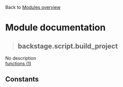 Back to [Modules overview](https://github.com/pyrustic/backstage/blob/master/docs/modules/README.md)
  
# Module documentation
>## backstage.script.build\_project
No description
<br>
[functions (1)](https://github.com/pyrustic/backstage/blob/master/docs/modules/content/backstage.script.build_project/functions.md)


## Constants
```python

```

